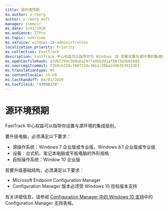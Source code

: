 ```yaml
---
title: 源环境预期
ms.author: v-rberg
author: v-rberg-msft
manager: jimmuir
ms.date: 4/01/2020
ms.audience: ITPro
ms.topic: overview
ms.service: windows-10-administration
localization_priority: Priority
ms.collection: FastTrack
description: FastTrack 中心权益可以指导你为 Windows 10 部署设置与源环境的集成级别。
ms.openlocfilehash: a7d67299c360a6a297fe86bdd1af887383b01688
ms.sourcegitcommit: f2b9cb334c7687724c36b1c38ba24463576233bf
ms.translationtype: HT
ms.contentlocale: zh-CN
ms.lasthandoff: 04/01/2020
ms.locfileid: "43098370"
---
```

# <a name="source-environment-expectations"></a>源环境预期

FastTrack 中心权益可以指导你设置与源环境的集成级别。
  
要升级电脑，必须满足以下要求：

- 源操作系统：Windows 7 企业版或专业版，Windows 8.1 企业版或专业版
- 设备：台式机、笔记本电脑或平板电脑的外形规格
- 目标操作系统：Window 10 企业版

若要升级基础结构，必须满足以下要求：   

- Microsoft Endpoint Configuration Manager  
- Configuration Manager 版本必须受 Windows 10 目标版本支持

有关详细信息，请参阅 [Configuration Manager 中的 Windows 10 支持](https://docs.microsoft.com/sccm/core/plan-design/configs/support-for-windows-10)中的 Configuration Manager 支持表格。
  